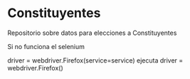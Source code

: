 # Constituyentes

Repositorio sobre datos para elecciones a Constituyentes

Si no funciona el selenium

driver = webdriver.Firefox(service=service)
ejecuta 
driver = webdriver.Firefox()
